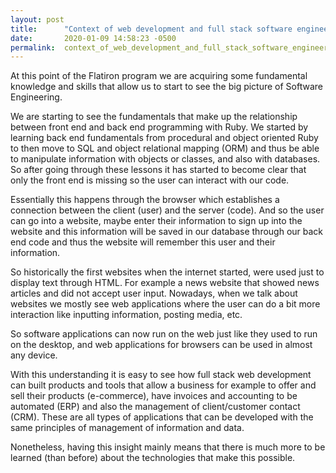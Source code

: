```yaml
---
layout: post
title:      "Context of web development and full stack software engineering"
date:       2020-01-09 14:58:23 -0500
permalink:  context_of_web_development_and_full_stack_software_engineering
---
```


At this point of the Flatiron program we are acquiring some fundamental knowledge and skills that allow us to start to see the big picture of Software Engineering.

We are starting to see the fundamentals that make up the relationship between front end and back end programming with Ruby. We started by learning back end fundamentals from procedural and object oriented Ruby to then move to SQL and object relational mapping (ORM) and thus be able to manipulate information with objects or classes, and also with databases. So after going through these lessons it has started to become clear that only the front end is missing so the user can interact with our code. 

Essentially this happens through the browser which establishes a connection between the client (user) and the server (code). And so the user can go into a website, maybe enter their information to sign up into the website and this information will be saved in our database through our back end code and thus the website will remember this user and their information.

So historically the first websites when the internet started, were used just to display text through HTML. For example a news website that showed news articles and did not accept user input. Nowadays, when we talk about websites we mostly see web applications where the user can do a bit more interaction like inputting information, posting media, etc.

So software applications can now run on the web just like they used to run on the desktop, and web applications for browsers can be used in almost any device. 

With this understanding it is easy to see how full stack web development can built products and tools that allow a business for example to offer and sell their products (e-commerce), have invoices and accounting to be automated (ERP) and also the management of client/customer contact (CRM). These are all types of applications that can be developed with the same principles of management of information and data.

Nonetheless, having this insight mainly means that there is much more to be learned (than before) about the technologies that make this possible.

